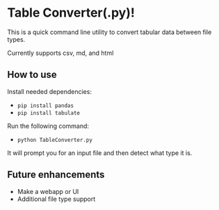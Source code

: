 # Table Converter(.py)!
This is a quick command line utility to convert tabular data between file types. 

Currently supports csv, md, and html

## How to use
Install needed dependencies:
- `pip install pandas`
- `pip install tabulate`

Run the following command:
- `python TableConverter.py`

It will prompt you for an input file and then detect what type it is.

## Future enhancements
- Make a webapp or UI
- Additional file type support